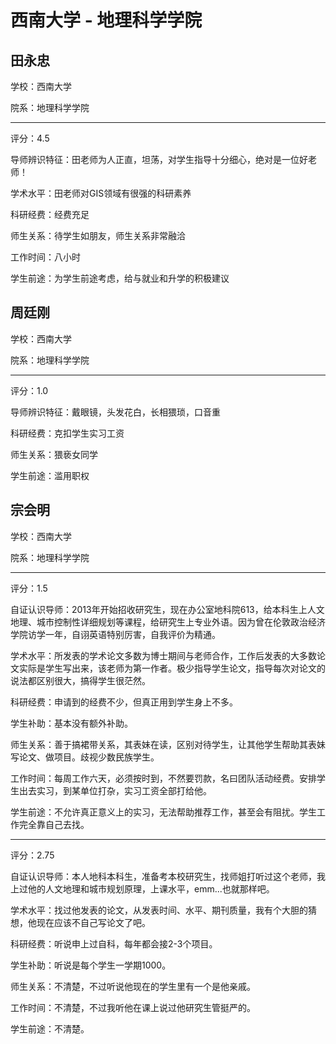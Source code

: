 # 西南大学 - 地理科学学院

## 田永忠

学校：西南大学

院系：地理科学学院

* * *

评分：4.5

导师辨识特征：田老师为人正直，坦荡，对学生指导十分细心，绝对是一位好老师！

学术水平：田老师对GIS领域有很强的科研素养

科研经费：经费充足

师生关系：待学生如朋友，师生关系非常融洽

工作时间：八小时

学生前途：为学生前途考虑，给与就业和升学的积极建议

## 周廷刚

学校：西南大学

院系：地理科学学院

* * *

评分：1.0

导师辨识特征：戴眼镜，头发花白，长相猥琐，口音重

科研经费：克扣学生实习工资

师生关系：猥亵女同学

学生前途：滥用职权

## 宗会明

学校：西南大学

院系：地理科学学院

* * *

评分：1.5

自证认识导师：2013年开始招收研究生，现在办公室地科院613，给本科生上人文地理、城市控制性详细规划等课程，给研究生上专业外语。因为曾在伦敦政治经济学院访学一年，自诩英语特别厉害，自我评价为精通。

学术水平：所发表的学术论文多数为博士期间与老师合作，工作后发表的大多数论文实际是学生写出来，该老师为第一作者。极少指导学生论文，指导每次对论文的说法都区别很大，搞得学生很茫然。

科研经费：申请到的经费不少，但真正用到学生身上不多。

学生补助：基本没有额外补助。

师生关系：善于搞裙带关系，其表妹在读，区别对待学生，让其他学生帮助其表妹写论文、做项目。歧视少数民族学生。

工作时间：每周工作六天，必须按时到，不然要罚款，名曰团队活动经费。安排学生出去实习，到某单位打杂，实习工资全部打给他。

学生前途：不允许真正意义上的实习，无法帮助推荐工作，甚至会有阻扰。学生工作完全靠自己去找。

* * *

评分：2.75

自证认识导师：本人地科本科生，准备考本校研究生，找师姐打听过这个老师，我上过他的人文地理和城市规划原理，上课水平，emm...也就那样吧。

学术水平：找过他发表的论文，从发表时间、水平、期刊质量，我有个大胆的猜想，他现在应该不自己写论文了吧。

科研经费：听说申上过自科，每年都会接2-3个项目。

学生补助：听说是每个学生一学期1000。

师生关系：不清楚，不过听说他现在的学生里有一个是他亲戚。

工作时间：不清楚，不过我听他在课上说过他研究生管挺严的。

学生前途：不清楚。
